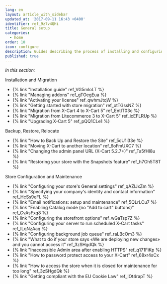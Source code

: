 ```yaml
---
lang: en
layout: article_with_sidebar
updated_at: '2017-09-11 16:43 +0400'
identifier: ref_9z7v4QHi
title: General setup
categories:
  - home
order: 10
icon: configure
description: Guides describing the process of installing and configuring your X-Cart 5
published: true
---
```



_In this section:_

Installation and Migration
*   {% link "Installation guide" ref_VG5mIoLT %}
*   {% link "Managing addons" ref_gTOegEua %}
*   {% link "Activating your license" ref_qwhmJtqW %}
*   {% link "Getting started with store migration" ref_otTGssNZ %}
*   {% link "Migration from X-Cart 4 to X-Cart 5" ref_EntIT03c %}
*   {% link "Migration from Litecommerce 3 to X-Cart 5" ref_icEFLRUp %}
*   {% link "Upgrading X-Cart 5" ref_pQQ1CLe1 %}

Backup, Restore, Relocate
*   {% link "How to Back Up and Restore the Site" ref_5cU1i33e %}
*   {% link "Moving X-Cart to another location" ref_6oFmUXC7 %}
*   {% link "Changing the admin panel URL (X-Cart 5.2.7+)" ref_Ta5fHl8u %}
*   {% link "Restoring your store with the Snapshots feature" ref_h7Oh5T8T %}

Store Configuration and Maintenance
*   {% link "Configuring your store's General settings" ref_qAZlJxZm %}
*   {% link "Specifying your company's identity and contact information" ref_HcSs9eFL %}
*   {% link "Email notifications: setup and maintenance" ref_5QLrLCu7 %}
*   {% link "Enabling Catalog mode (no "Add to cart" buttons)" ref_CvAsFxq8 %}
*   {% link "Сonfiguring the storefront options" ref_wGaTsp7Z %}
*   {% link "Сonfiguring your server to run scheduled X-Cart tasks" ref_lLqNzAaq %}
*   {% link "Configuring background job queue" ref_raLBcOm3 %}
*   {% link "What to do if your store says «We are deploying new changes» and you cannot access it" ref_3zSHgdQk %}
*   {% link "Inaccessible Admin area after enabling HTTPS" ref_q171FiKp %}
*   {% link "How to password protect access to your X-Cart" ref_68xr4sCx %}
*   {% link "How to access the store when it is closed for maintenance for too long" ref_3zSHgdQk %}
*   {% link "Getting compliant with the EU Cookie Law" ref_IOt4rapT %}
